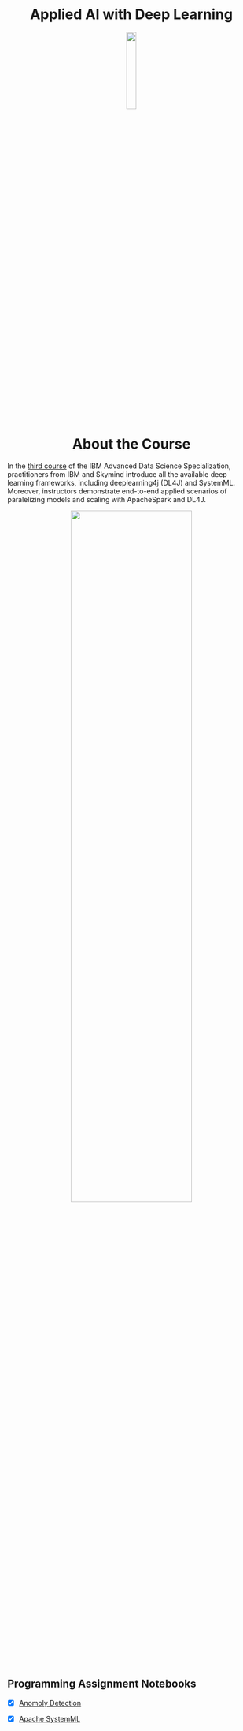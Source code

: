 <h1 align="center">Applied AI with Deep Learning</h1>


<p align="center">
<img src="https://github.com/ntnnitinkr/IBM-Advanced-Data-Science/blob/master/Applied%20AI%20with%20Deep%20Learning/badge3.jpg" width="20%" height="20%">
</p>

<h1 align="center">About the Course</h1>

In the [third course](https://www.coursera.org/learn/ai) of the IBM Advanced Data Science Specialization, practitioners from IBM and Skymind introduce all the available deep learning frameworks, including deeplearning4j (DL4J) and SystemML. Moreover, instructors demonstrate end-to-end applied scenarios of paralelizing  models and scaling with ApacheSpark and DL4J.

<p align="center">
<img src="https://github.com/ntnnitinkr/IBM-Advanced-Data-Science/blob/master/Applied%20AI%20with%20Deep%20Learning/cert3.jpg" width="70%" height="60%">
</p>

## Programming Assignment Notebooks

- [x] [Anomoly Detection](https://github.com/ntnnitinkr/IBM-Advanced-Data-Science/blob/master/Applied%20AI%20with%20Deep%20Learning/c3_assignment3.ipynb)
- [x] [Apache SystemML](https://github.com/ntnnitinkr/IBM-Advanced-Data-Science/blob/master/Applied%20AI%20with%20Deep%20Learning/c3_assignment4.ipynb)


